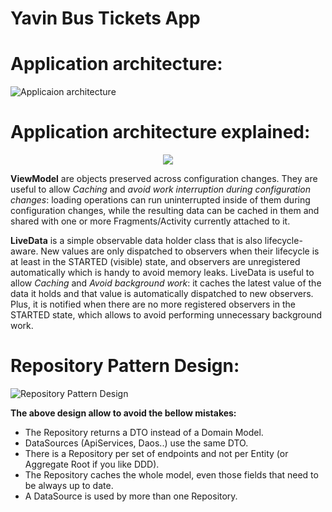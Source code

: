# Yavin Bus Tickets App

# Application architecture:
![Applicaion architecture](https://user.oc-static.com/upload/2018/03/13/15209311930352_final-architecture.png)


# Application architecture explained:
<p align="center">
  <img src="https://google-developer-training.github.io/android-developer-advanced-course-concepts/images/14-1-c-architecture-components/dg_architecture_comonents.png">
</p>

**ViewModel** are objects preserved across configuration changes. They are useful to allow _Caching_ and _avoid work interruption during configuration changes_: loading operations can run uninterrupted inside of them during configuration changes, while the resulting data can be cached in them and shared with one or more Fragments/Activity currently attached to it.

**LiveData** is a simple observable data holder class that is also lifecycle-aware. New values are only dispatched to observers when their lifecycle is at least in the STARTED (visible) state, and observers are unregistered automatically which is handy to avoid memory leaks. LiveData is useful to allow _Caching_ and _Avoid background work_: it caches the latest value of the data it holds and that value is automatically dispatched to new observers. Plus, it is notified when there are no more registered observers in the STARTED state, which allows to avoid performing unnecessary background work.


# Repository Pattern Design:

![Repository Pattern Design](https://miro.medium.com/max/2260/1*xxr1Idc8UoNELOzqXcJnag.png)

**The above design allow to avoid the bellow mistakes:**

- The Repository returns a DTO instead of a Domain Model.
- DataSources (ApiServices, Daos..) use the same DTO.
- There is a Repository per set of endpoints and not per Entity (or Aggregate Root if you like DDD).
- The Repository caches the whole model, even those fields that need to be always up to date.
- A DataSource is used by more than one Repository.






